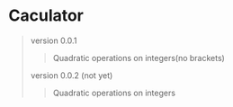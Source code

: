 # Caculator

> version 0.0.1
>> Quadratic operations on integers(no brackets)
>
> version 0.0.2 (not yet)
>> Quadratic operations on integers

